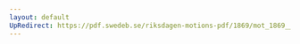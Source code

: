 ```yaml
---
layout: default
UpRedirect: https://pdf.swedeb.se/riksdagen-motions-pdf/1869/mot_1869__ak__00117/mot_1869__ak__00117_005.pdf
---
```

